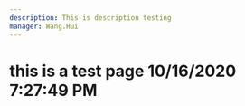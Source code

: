```yaml
---
description: This is description testing
manager: Wang.Hui
---
```

# this is a test page 10/16/2020 7:27:49 PM